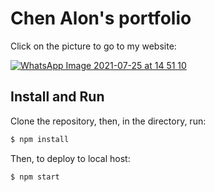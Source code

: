 # Chen Alon's portfolio

Click on the picture to go to my website:

[![WhatsApp Image 2021-07-25 at 14 51 10](https://user-images.githubusercontent.com/52535293/126897973-553ee307-d80b-4dfe-9be6-fd535a423dbb.jpeg)](https://chen-alon-portfolio.herokuapp.com/)


## Install and Run
Clone the repository, then, in the directory, run: 
```bash
$ npm install
```

Then, to deploy to local host:
```bash
$ npm start
```


